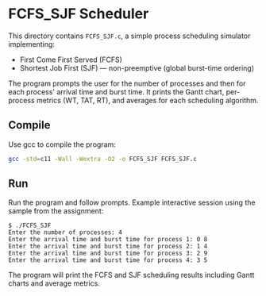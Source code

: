 FCFS_SJF Scheduler
==================

This directory contains `FCFS_SJF.c`, a simple process scheduling simulator implementing:

- First Come First Served (FCFS)
- Shortest Job First (SJF) — non-preemptive (global burst-time ordering)

The program prompts the user for the number of processes and then for each process' arrival time and burst time. It prints the Gantt chart, per-process metrics (WT, TAT, RT), and averages for each scheduling algorithm.

Compile
-------

Use gcc to compile the program:

```bash
gcc -std=c11 -Wall -Wextra -O2 -o FCFS_SJF FCFS_SJF.c
```

Run
---

Run the program and follow prompts. Example interactive session using the sample from the assignment:

```text
$ ./FCFS_SJF
Enter the number of processes: 4
Enter the arrival time and burst time for process 1: 0 8
Enter the arrival time and burst time for process 2: 1 4
Enter the arrival time and burst time for process 3: 2 9
Enter the arrival time and burst time for process 4: 3 5
```

The program will print the FCFS and SJF scheduling results including Gantt charts and average metrics.

